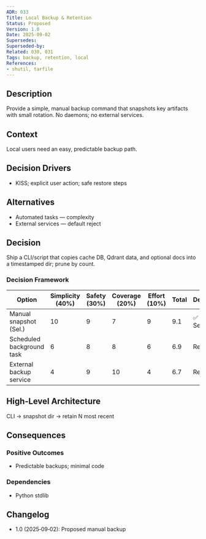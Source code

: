 ```yaml
---
ADR: 033
Title: Local Backup & Retention
Status: Proposed
Version: 1.0
Date: 2025-09-02
Supersedes:
Superseded-by:
Related: 030, 031
Tags: backup, retention, local
References:
- shutil, tarfile
---
```


## Description

Provide a simple, manual backup command that snapshots key artifacts with small rotation. No daemons; no external services.

## Context

Local users need an easy, predictable backup path.

## Decision Drivers

- KISS; explicit user action; safe restore steps

## Alternatives

- Automated tasks — complexity
- External services — default reject

## Decision

Ship a CLI/script that copies cache DB, Qdrant data, and optional docs into a timestamped dir; prune by count.

### Decision Framework

| Option                     | Simplicity (40%) | Safety (30%) | Coverage (20%) | Effort (10%) | Total | Decision      |
| -------------------------- | ---------------- | ------------ | -------------- | ------------ | ----- | ------------- |
| Manual snapshot (Sel.)     | 10               | 9            | 7              | 9            | 9.1   | ✅ Selected    |
| Scheduled background task  | 6                | 8            | 8              | 6            | 6.9   | Rejected      |
| External backup service    | 4                | 9            | 10             | 4            | 6.7   | Rejected      |

## High-Level Architecture

CLI → snapshot dir → retain N most recent

## Consequences

### Positive Outcomes

- Predictable backups; minimal code

### Dependencies

- Python stdlib

## Changelog

- 1.0 (2025‑09‑02): Proposed manual backup
